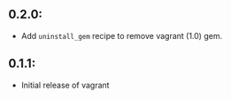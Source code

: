 ## 0.2.0:

* Add `uninstall_gem` recipe to remove vagrant (1.0) gem.

## 0.1.1:

* Initial release of vagrant
